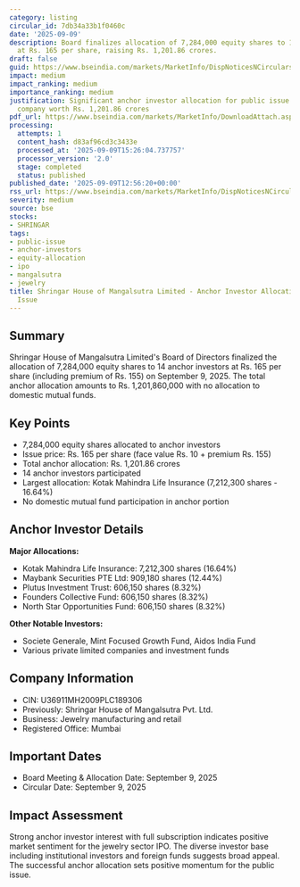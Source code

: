 ```yaml
---
category: listing
circular_id: 7db34a33b1f0460c
date: '2025-09-09'
description: Board finalizes allocation of 7,284,000 equity shares to 14 anchor investors
  at Rs. 165 per share, raising Rs. 1,201.86 crores.
draft: false
guid: https://www.bseindia.com/markets/MarketInfo/DispNoticesNCirculars.aspx?Noticeid={1A00034D-4185-4BA8-9D9C-C02AD07A38BC}&noticeno=20250909-60&dt=09/09/2025&icount=60&totcount=67&flag=0
impact: medium
impact_ranking: medium
importance_ranking: medium
justification: Significant anchor investor allocation for public issue of jewelry
  company worth Rs. 1,201.86 crores
pdf_url: https://www.bseindia.com/markets/MarketInfo/DownloadAttach.aspx?id=20250909-60&attachedId=47909b85-b339-43d0-a318-ac98bb2ac63f
processing:
  attempts: 1
  content_hash: d83af96cd3c3433e
  processed_at: '2025-09-09T15:26:04.737757'
  processor_version: '2.0'
  stage: completed
  status: published
published_date: '2025-09-09T12:56:20+00:00'
rss_url: https://www.bseindia.com/markets/MarketInfo/DispNoticesNCirculars.aspx?Noticeid={1A00034D-4185-4BA8-9D9C-C02AD07A38BC}&noticeno=20250909-60&dt=09/09/2025&icount=60&totcount=67&flag=0
severity: medium
source: bse
stocks:
- SHRINGAR
tags:
- public-issue
- anchor-investors
- equity-allocation
- ipo
- mangalsutra
- jewelry
title: Shringar House of Mangalsutra Limited - Anchor Investor Allocation for Public
  Issue
---
```


## Summary

Shringar House of Mangalsutra Limited's Board of Directors finalized the allocation of 7,284,000 equity shares to 14 anchor investors at Rs. 165 per share (including premium of Rs. 155) on September 9, 2025. The total anchor allocation amounts to Rs. 1,201,860,000 with no allocation to domestic mutual funds.

## Key Points

- 7,284,000 equity shares allocated to anchor investors
- Issue price: Rs. 165 per share (face value Rs. 10 + premium Rs. 155)
- Total anchor allocation: Rs. 1,201.86 crores
- 14 anchor investors participated
- Largest allocation: Kotak Mahindra Life Insurance (7,212,300 shares - 16.64%)
- No domestic mutual fund participation in anchor portion

## Anchor Investor Details

**Major Allocations:**
- Kotak Mahindra Life Insurance: 7,212,300 shares (16.64%)
- Maybank Securities PTE Ltd: 909,180 shares (12.44%)
- Plutus Investment Trust: 606,150 shares (8.32%)
- Founders Collective Fund: 606,150 shares (8.32%)
- North Star Opportunities Fund: 606,150 shares (8.32%)

**Other Notable Investors:**
- Societe Generale, Mint Focused Growth Fund, Aidos India Fund
- Various private limited companies and investment funds

## Company Information

- CIN: U36911MH2009PLC189306
- Previously: Shringar House of Mangalsutra Pvt. Ltd.
- Business: Jewelry manufacturing and retail
- Registered Office: Mumbai

## Important Dates

- Board Meeting & Allocation Date: September 9, 2025
- Circular Date: September 9, 2025

## Impact Assessment

Strong anchor investor interest with full subscription indicates positive market sentiment for the jewelry sector IPO. The diverse investor base including institutional investors and foreign funds suggests broad appeal. The successful anchor allocation sets positive momentum for the public issue.
